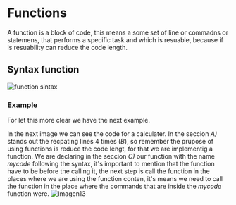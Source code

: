 # Functions

A function is a block of code, this means a some set of line or commadns or statemens, that performs a specific task and which is resuable, because if is resuability can reduce the code length.
## Syntax function 

![function sintax](https://user-images.githubusercontent.com/114703394/201233273-006d9591-f951-43b7-8d5d-62afa519062b.png)

### Example 

For let this more clear we have the next example.

In the next image we can see the code for a calculater. In the seccion *A)* stands out the recpating lines 4 times (*B*), so remember the prupose of using functions is reduce the code lengt, for that we are implementig a function. We are declaring in the seccion *C)*  our function with the name *mycode* following the syntax, it's important to mention that the function have to be before the calling it, the next step is call the function in the places where we are using the function conten, it's means we need to call the function in the place where the commands that are inside the *mycode* function were. 
![Imagen13](https://user-images.githubusercontent.com/114703394/201232760-df669664-a535-44ac-8c87-0198ab0dd3e8.png)


 
